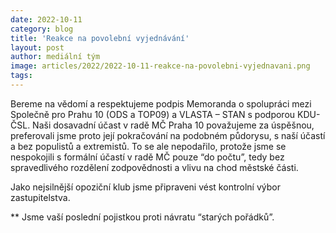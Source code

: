 ```yaml
---
date: 2022-10-11
category: blog
title: 'Reakce na povolební vyjednávání'
layout: post
author: mediální tým
image: articles/2022/2022-10-11-reakce-na-povolebni-vyjednavani.png
tags:
---
```


Bereme na vědomí a respektujeme podpis Memoranda o spolupráci mezi Společně pro Prahu 10 (ODS a TOP09) a VLASTA – STAN s podporou KDU-ČSL. Naši dosavadní účast v radě MČ Praha 10 považujeme za úspěšnou, preferovali jsme proto její pokračování na podobném půdorysu, s naší účastí a bez populistů a extremistů. To se ale nepodařilo, protože jsme se nespokojili s formální účastí v radě MČ pouze “do počtu”, tedy bez spravedlivého rozdělení zodpovědnosti a vlivu na chod městské části.

Jako nejsilnější opoziční klub jsme připraveni vést kontrolní výbor zastupitelstva.

** Jsme vaší poslední pojistkou proti návratu “starých pořádků”.
